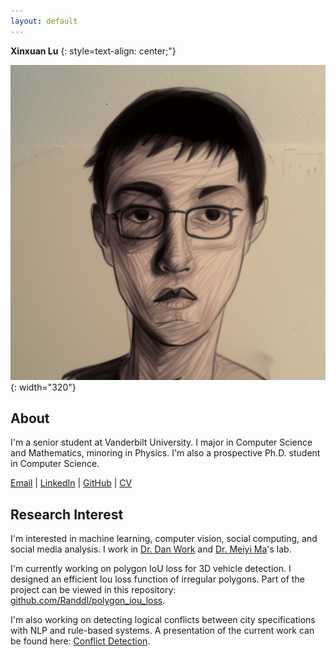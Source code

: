 ```yaml
---
layout: default
---
```



**Xinxuan Lu**
{: style=text-align: center;"}

![Image](/assets/self_portrait.png){: width="320"}

## About

I'm a senior student at Vanderbilt University. I major in Computer Science and Mathematics, minoring in Physics.
I'm also a prospective Ph.D. student in Computer Science.

[Email](mailto:xinxuan.lu@vanderbilt.edu) | [LinkedIn](https://www.linkedin.com/in/xinxuanlu/) | [GitHub](https://github.com/Randdl) | [CV](https://drive.google.com/file/d/11q_KLMrMD1aZDQYaPfDZPxVkKA_cemnI/view?usp=share_link)

## Research Interest

I'm interested in machine learning, computer vision, social computing, and social media analysis. I work in [Dr. Dan Work](https://lab-work.github.io/) and [Dr. Meiyi Ma](https://meiyima.github.io/)'s lab.

I'm currently working on polygon IoU loss for 3D vehicle detection. I designed an efficient Iou loss function of irregular polygons. Part of the project can be viewed in this repository: [github.com/Randdl/polygon_iou_loss](https://github.com/Randdl/polygon_iou_loss).

I'm also working on detecting logical conflicts between city specifications with NLP and rule-based systems. A presentation of the current work can be found here: [Conflict Detection](https://drive.google.com/file/d/1SAYvYsSE4EwwFmQNRNmeudqlkH5WN61o/view?usp=share_link).




